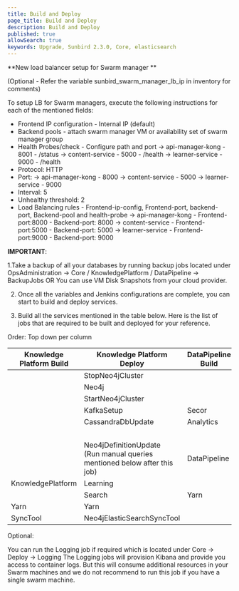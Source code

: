 ```yaml
---
title: Build and Deploy
page_title: Build and Deploy
description: Build and Deploy
published: true
allowSearch: true
keywords: Upgrade, Sunbird 2.3.0, Core, elasticsearch
---
```


**New load balancer setup for Swarm manager **

(Optional - Refer the variable sunbird_swarm_manager_lb_ip in inventory for comments)


To setup LB for Swarm managers, execute the following instructions for each of the mentioned fields:
- Frontend IP configuration - Internal IP (default)
- Backend pools - attach swarm manager VM or availability set of swarm manager group
- Health Probes/check - Configure path and port
       ->   api-manager-kong - 8001 - /status
       ->   content-service  - 5000 - /health
       ->   learner-service  - 9000 - /health
- Protocol: HTTP
- Port:
       ->   api-manager-kong - 8000
       ->   content-service  - 5000
       ->   learner-service  - 9000
- Interval: 5
- Unhealthy threshold: 2
- Load Balancing rules - Frontend-ip-config, Frontend-port, backend-port, Backend-pool and health-probe
       ->   api-manager-kong - Frontend-port:8000 - Backend-port: 8000
       ->   content-service  - Frontend-port:5000 - Backend-port: 5000
       ->   learner-service  - Frontend-port:9000 - Backend-port: 9000

**IMPORTANT**: 

1.Take a backup of all your databases by running backup jobs located under OpsAdministration → Core / KnowledgePlatform / DataPipeline → BackupJobs OR You can use VM Disk Snapshots from your cloud provider.

2. Once all the variables and Jenkins configurations are complete, you can start to build and deploy services.

3. Build all the services mentioned in the table below.
Here is the list of jobs that are required to be built and deployed for your reference.

Order: Top down per column

|Knowledge Platform Build |	Knowledge Platform Deploy |	DataPipeline Build | DataPipeline Deploy | Core Build | Core Deploy |
|-------------------------|---------------------------|--------------------|---------------------|------------|------------|
|                         | StopNeo4jCluster          |	                   | CassandraDbUpdate   | Cassandra | Cassandra |
|                         | Neo4j	              |                    | KafkaSetup     	 | Keycloak  | Keycloak  |
|                         | StartNeo4jCluster	      |                    | KafkaIndexer    	 | Player    | Player    |
|                         | KafkaSetup                | Secor              | Secor               | Learner   | Learner   |
|                         | CassandraDbUpdate         |	Analytics          | AnalyticsAPI        | Content | Content   |
|                         |                           |                    |                     | Lms     | Lms         |
|                         |Neo4jDefinitionUpdate <br>(Run manual queries mentioned below after this job)| DataPipeline |	DataProducts |	Telemetry |	Telemetry |
| KnowledgePlatform       |	Learning              |                    | SamzaTelemetrySchemas | Proxy   |	Proxy    |
|                         | Search	              | Yarn               |	Yarn	     |               |OnboardAPI |
|  Yarn	                  | Yarn           |               |          |                         | OnboardConsumers    |
|  SyncTool               | Neo4jElasticSearchSyncTool |                   |                    | Logging |


Optional:

You can run the Logging job if required which is located under Core → Deploy → Logging
The Logging jobs will provision Kibana and provide you access to container logs. But this will consume additional resources in your Swarm machines and we do not recommend to run this job if you have a single swarm machine.

